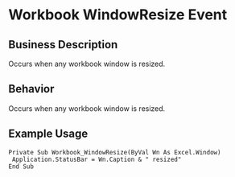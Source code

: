 # Workbook WindowResize Event

## Business Description
Occurs when any workbook window is resized.

## Behavior
Occurs when any workbook window is resized.

## Example Usage
```vba
Private Sub Workbook_WindowResize(ByVal Wn As Excel.Window) 
 Application.StatusBar = Wn.Caption & " resized" 
End Sub
```